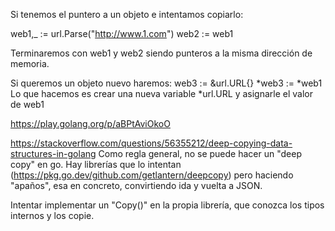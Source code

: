 Si tenemos el puntero a un objeto e intentamos copiarlo:

web1,_ := url.Parse("http://www.1.com")
web2 := web1

Terminaremos con web1 y web2 siendo punteros a la misma dirección de memoria.

Si queremos un objeto nuevo haremos:
web3 := &url.URL{}
*web3 := *web1
Lo que hacemos es crear una nueva variable *url.URL y asignarle el valor de web1


https://play.golang.org/p/aBPtAviOkoO




https://stackoverflow.com/questions/56355212/deep-copying-data-structures-in-golang
Como regla general, no se puede hacer un "deep copy" en go.
Hay librerías que lo intentan (https://pkg.go.dev/github.com/getlantern/deepcopy) pero haciendo "apaños", esa en concreto, convirtiendo ida y vuelta a JSON.

Intentar implementar un "Copy()" en la propia librería, que conozca los tipos internos y los copie.
